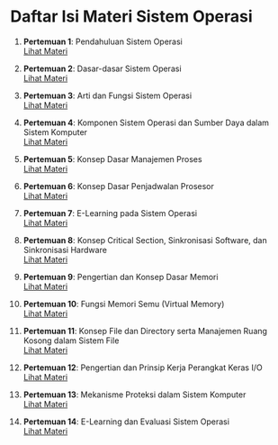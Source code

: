 # Daftar Isi Materi Sistem Operasi

1. **Pertemuan 1**: Pendahuluan Sistem Operasi  
   [Lihat Materi](Pertemuan_1.md)
   
2. **Pertemuan 2**: Dasar-dasar Sistem Operasi  
   [Lihat Materi](Pertemuan_2.md)
   
3. **Pertemuan 3**: Arti dan Fungsi Sistem Operasi  
   [Lihat Materi](Pertemuan_3.md)
   
4. **Pertemuan 4**: Komponen Sistem Operasi dan Sumber Daya dalam Sistem Komputer  
   [Lihat Materi](Pertemuan_4.md)
   
5. **Pertemuan 5**: Konsep Dasar Manajemen Proses  
   [Lihat Materi](Pertemuan_5.md)
   
6. **Pertemuan 6**: Konsep Dasar Penjadwalan Prosesor  
   [Lihat Materi](Pertemuan_6.md)
   
7. **Pertemuan 7**: E-Learning pada Sistem Operasi  
   [Lihat Materi](Pertemuan_7.md)
   
8. **Pertemuan 8**: Konsep Critical Section, Sinkronisasi Software, dan Sinkronisasi Hardware  
   [Lihat Materi](Pertemuan_8.md)
   
9. **Pertemuan 9**: Pengertian dan Konsep Dasar Memori  
   [Lihat Materi](Pertemuan_9.md)
   
10. **Pertemuan 10**: Fungsi Memori Semu (Virtual Memory)  
    [Lihat Materi](Pertemuan_10.md)
    
11. **Pertemuan 11**: Konsep File dan Directory serta Manajemen Ruang Kosong dalam Sistem File  
    [Lihat Materi](Pertemuan_11.md)
    
12. **Pertemuan 12**: Pengertian dan Prinsip Kerja Perangkat Keras I/O  
    [Lihat Materi](Pertemuan_12.md)
    
13. **Pertemuan 13**: Mekanisme Proteksi dalam Sistem Komputer  
    [Lihat Materi](Pertemuan_13.md)
    
14. **Pertemuan 14**: E-Learning dan Evaluasi Sistem Operasi  
    [Lihat Materi](Pertemuan_14.md)
